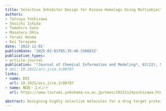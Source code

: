 ```yaml
---
title: Selective Inhibitor Design for Kinase Homologs Using Multiobjective Monte Carlo Tree Search
authors:
- Tatsuya Yoshizawa
- Shoichi Ishida
- Tomohiro Sato
- Masateru Ohta
- Teruki Honma
- Kei Terayama
date: '2022-11-01'
publishDate: '2025-02-01T05:35:48.338683Z'
publication_types:
- article-journal
publication: '*Journal of Chemical Information and Modeling*, 62(22), 5351–5360'
# doi: 10.1021/acs.jcim.2c00787
links:
- name: DOI
  url: 10.1021/acs.jcim.2c00787
- name: 解説・コメント
  url: https://www.tsurumi.yokohama-cu.ac.jp/news/20221124yoshizawa.html

abstract: Designing highly selective molecules for a drug target protein is a challenging task in drug discovery. This task can be regarded as a multiobjective problem that simultaneously satisfies criteria for various objectives, such as selectivity for a target protein, pharmacokinetic endpoints, and drug-like indices. Recent breakthroughs in artificial intelligence have accelerated the development of molecular structure generation methods, and various researchers have applied them to computational drug designs and successfully proposed promising drug candidates. However, designing efficient selective inhibitors with releasing activities against various homologs of a target protein remains a difficult issue. In this study, we developed a de novo structure generator based on reinforcement learning that is capable of simultaneously optimizing multiobjective problems. Our structure generator successfully proposed selective inhibitors for tyrosine kinases while optimizing 18 objectives consisting of inhibitory activities against 9 tyrosine kinases, 3 pharmacokinetics endpoints, and 6 other important properties. These results show that our structure generator and optimization strategy for selective inhibitors will contribute to the further development of practical structure generators for drug designs.
---
```

